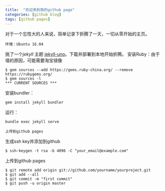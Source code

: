 ```yaml
---
title:  "欢迎来到我的github page"
categories: [github blog]
tags: [github pages]
---
```

对于一个忘性大的人来说，简单记录下折腾了一天，一切从零开始的主页。

```环境：Ubuntu 16.04```

挑了一个*jekyll* 主题 [jekyll-uno](https://github.com/joshgerdes/jekyll-uno)。下载并部署到本地开始折腾。
安装Ruby：由于墙的原因，可能需要淘宝镜像

```
$ gem sources --add https://gems.ruby-china.org/ --remove https://rubygems.org/
$ gem sources -l
*** CURRENT SOURCES ***
```

安装bundler：
```
gem install jekyll bundler
```

运行：
```
bundle exec jekyll serve
```

```上传到github pages```


生成ssh key并添加到github
```
$ ssh-keygen -t rsa -b 4096 -C "your_email@example.com"
```
上传到github pages
```
$ git remote add origin git://github.com/yourname/yourproject.git
$ git add --all
$ git commit -m "first commit"
$ git push -u origin master
```

